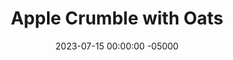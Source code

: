 ---
layout: post
title: "Apple Crumble with Oats"
date:   2023-07-15 00:00:00 -05000
categories: 
- Recipes
- Healthier Dessert
permalink: /recipes/apple-crumble
image: /assets/Food/Healthier Dessert/Apple Crumble/apple-crumble-cover.jpg
ing: applecrumble-ing
facts: applecrumble-facts
Prep: 15
Rest: 
Cook: 45
Source1: https://www.youtube.com/watch?v=Pc2HZMPWi-M&t=7s
Source2: 
whisk: https://s.samsungfood.com/ACVhg
tags: 
- apple crisp
- gluten free
- gala
- honeycrisp
- applesauce
- oats
- nut
- cinnamon
- pie
Description: Let me guess, you went apple picking this fall, and now you have way too many apples, but are struggling to find something healthy to bake with them. Just me? Well this is awkward then... Or make some <a href="apple-spread">No Sugar Added Apple Spread</a>
Instructions: 
- Half, core, and thinly slice each apple (about 6 medium gala apples). Add to a large bowl<br><br>

- Add the rest of the apple mix ingredients (applesauce, cinnamon, cornstarch, nutmeg, cloves, and vanilla), and toss until fully coated<br><br>

- Transfer to 9x13” pan and bake for 20 minutes at 350F, covered<br><br>
- <center><img src="/assets/Food/Healthier Dessert/Apple Crumble/apple-crumble-3.jpg" alt="" class="instruction-image"></center><br>

- While baking, prepare the topping. Mix crisp topping ingredients (quick oats, oat flour, chopped nuts, cinnamon, maple syrup, and yogurt) together in the same bowl, now emptied. Use a fork to mix until fully combined<br><br>

- After 20 minutes, remove the foil and mix the apples around. Add the crumb mixture on top evenly<br><br>

- Bake at 350F (uncovered) for another 25 minutes, or until the top is golden brown. Broil the top for a few minutes to brown it more if desired. Let cool at least 15 minutes before slicing
---